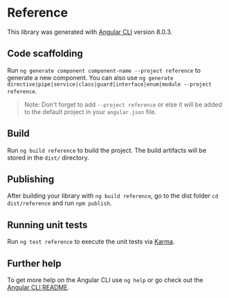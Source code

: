 # Reference

This library was generated with [Angular CLI](https://github.com/angular/angular-cli) version 8.0.3.

## Code scaffolding

Run `ng generate component component-name --project reference` to generate a new component. You can also use `ng generate directive|pipe|service|class|guard|interface|enum|module --project reference`.
> Note: Don't forget to add `--project reference` or else it will be added to the default project in your `angular.json` file. 

## Build

Run `ng build reference` to build the project. The build artifacts will be stored in the `dist/` directory.

## Publishing

After building your library with `ng build reference`, go to the dist folder `cd dist/reference` and run `npm publish`.

## Running unit tests

Run `ng test reference` to execute the unit tests via [Karma](https://karma-runner.github.io).

## Further help

To get more help on the Angular CLI use `ng help` or go check out the [Angular CLI README](https://github.com/angular/angular-cli/blob/master/README.md).
